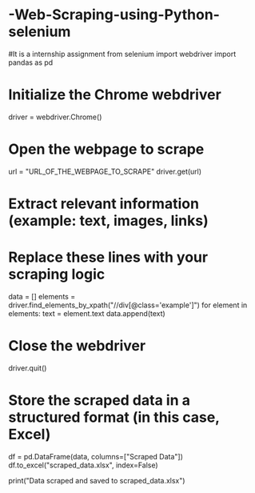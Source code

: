 # -Web-Scraping-using-Python-selenium
#It is a internship assignment
from selenium import webdriver
import pandas as pd

# Initialize the Chrome webdriver
driver = webdriver.Chrome()

# Open the webpage to scrape
url = "URL_OF_THE_WEBPAGE_TO_SCRAPE"
driver.get(url)

# Extract relevant information (example: text, images, links)
# Replace these lines with your scraping logic
data = []
elements = driver.find_elements_by_xpath("//div[@class='example']")
for element in elements:
    text = element.text
    data.append(text)

# Close the webdriver
driver.quit()

# Store the scraped data in a structured format (in this case, Excel)
df = pd.DataFrame(data, columns=["Scraped Data"])
df.to_excel("scraped_data.xlsx", index=False)

print("Data scraped and saved to scraped_data.xlsx")
